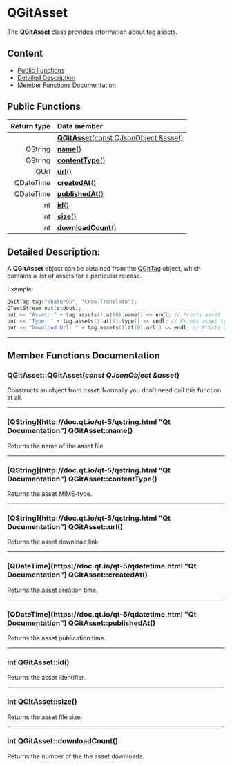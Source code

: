 # QGitAsset

The **QGitAsset** class provides information about tag assets.

## Content

-   [Public Functions](#public-functions)
-   [Detailed Description](#detailed-description)
-   [Member Functions Documentation](#member-functions-documentation)

## Public Functions

| Return type | Data member                                    |
| ----------: | :--------------------------------------------- |
|             | [**QGitAsset**(const QJsonObject &asset)](#c1) |
|     QString | [**name**()](#name)                            |
|     QString | [**contentType**()](#content-type)             |
|        QUrl | [**url**()](#url)                              |
|   QDateTime | [**createdAt**()](#created-at)                 |
|   QDateTime | [**publishedAt**()](#published-at)             |
|         int | [**id**()](#id)                                |
|         int | [**size**()](#size)                            |
|         int | [**downloadCount**()](#download-count)         |

## Detailed Description:

A **QGitAsset** object can be obtained from the [QGitTag](docs/QGitTag.md "Class documentation") object, which contains a list of assets for a particular release.

Example:

```cpp
QGitTag tag("Shatur95", "Crow-Translate");
QTextStream out(stdout);
out << "Asset: " + tag.assets().at(0).name() << endl; // Prints asset filename
out << "Type: " + tag.assets().at(0).type() << endl; // Prints asset type
out << "Download Url: " + tag.assets().at(0).url() << endl; // Prints download link
```

* * *

## Member Functions Documentation

### <a id='c1'/> QGitAsset::QGitAsset(_const QJsonObject &asset_)

Constructs an object from _asset_. Normally you don't need call this function at all.

* * *

### <a id='name'/> \[QString](http&#x3A;//doc.qt.io/qt-5/qstring.html "Qt Documentation") QGitAsset::name()

Returns the name of the asset file.

* * *

### <a id='content-type'/> \[QString](http&#x3A;//doc.qt.io/qt-5/qstring.html "Qt Documentation") QGitAsset::contentType()

Returns the asset MIME-type.

* * *

### <a id='url'/> \[QString](http&#x3A;//doc.qt.io/qt-5/qstring.html "Qt Documentation") QGitAsset::url()

Returns the asset download link.

* * *

### <a id='created-at'/> \[QDateTime](https&#x3A;//doc.qt.io/qt-5/qdatetime.html "Qt Documentation") QGitAsset::createdAt()

Returns the asset creation time.

* * *

### <a id='published-at'/> \[QDateTime](https&#x3A;//doc.qt.io/qt-5/qdatetime.html "Qt Documentation") QGitAsset::publishedAt()

Returns the asset publication time.

* * *

### <a id='id'/> int QGitAsset::id()

Returns the asset identifier.

* * *

### <a id='size'/> int QGitAsset::size()

Returns the asset file size.

* * *

### <a id='download-count'/> int QGitAsset::downloadCount()

Returns the number of the the asset downloads.

